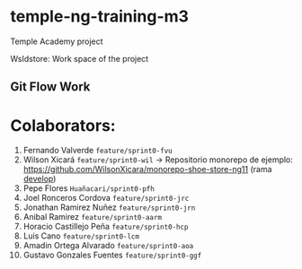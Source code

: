 # temple-ng-training-m3
Temple Academy project

WsIdstore: Work space of the project


## Git Flow Work

# Colaborators:

1. Fernando Valverde `feature/sprint0-fvu`
2. Wilson Xicará `feature/sprint0-wil` -> Repositorio monorepo de ejemplo: https://github.com/WilsonXicara/monorepo-shoe-store-ng11 (rama [develop](https://github.com/WilsonXicara/monorepo-shoe-store-ng11/tree/develop "Shoe Store monorepo"))
3. Pepe Flores `Huañacari/sprint0-pfh`
4. Joel Ronceros Cordova `feature/sprint0-jrc`
5. Jonathan Ramirez Nuñez `feature/sprint0-jrn`
6. Anibal Ramirez `feature/sprint0-aarm`
7. Horacio Castillejo Peña `feature/sprint0-hcp`
8. Luis Cano `feature/sprint0-lcm`
9. Amadin Ortega Alvarado `feature/sprint0-aoa`
10. Gustavo Gonzales Fuentes `feature/sprint0-ggf`
